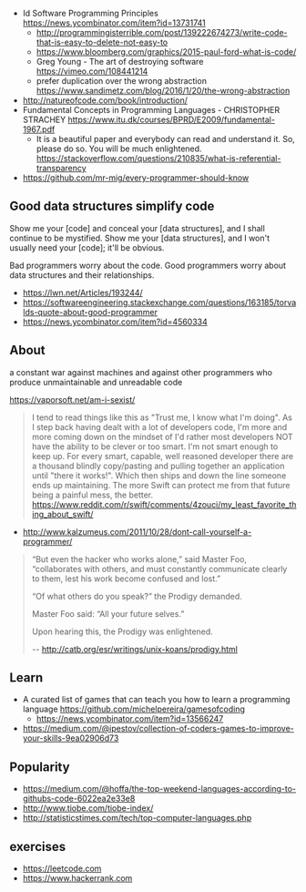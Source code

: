- Id Software Programming Principles https://news.ycombinator.com/item?id=13731741
  - http://programmingisterrible.com/post/139222674273/write-code-that-is-easy-to-delete-not-easy-to
  - https://www.bloomberg.com/graphics/2015-paul-ford-what-is-code/
  - Greg Young - The art of destroying software https://vimeo.com/108441214
  - prefer duplication over the wrong abstraction https://www.sandimetz.com/blog/2016/1/20/the-wrong-abstraction
- http://natureofcode.com/book/introduction/
- Fundamental Concepts in Programming Languages - CHRISTOPHER STRACHEY  https://www.itu.dk/courses/BPRD/E2009/fundamental-1967.pdf
  -  It is a beautiful paper and everybody can read and understand it. So, please do so. You will be much enlightened. https://stackoverflow.com/questions/210835/what-is-referential-transparency
- https://github.com/mr-mig/every-programmer-should-know

## Good data structures simplify code

Show me your [code] and conceal your [data structures], and I shall continue to be mystified. Show me your [data structures], and I won't usually need your [code]; it'll be obvious.

Bad programmers worry about the code. Good programmers worry about data structures and their relationships.

- https://lwn.net/Articles/193244/
- https://softwareengineering.stackexchange.com/questions/163185/torvalds-quote-about-good-programmer
- https://news.ycombinator.com/item?id=4560334

## About

a constant war against machines and against other programmers who produce unmaintainable and unreadable code

https://vaporsoft.net/am-i-sexist/


> I tend to read things like this as "Trust me, I know what I'm doing". As I step back having dealt with a lot of developers code, I'm more and more coming down on the mindset of I'd rather most developers NOT have the ability to be clever or too smart. I'm not smart enough to keep up.
For every smart, capable, well reasoned developer there are a thousand blindly copy/pasting and pulling together an application until "there it works!". Which then ships and down the line someone ends up maintaining. The more Swift can protect me from that future being a painful mess, the better.
> https://www.reddit.com/r/swift/comments/4zouci/my_least_favorite_thing_about_swift/

- http://www.kalzumeus.com/2011/10/28/dont-call-yourself-a-programmer/

>“But even the hacker who works alone,” said Master Foo, “collaborates with others, and must constantly communicate clearly to them, lest his work become confused and lost.”
>
>“Of what others do you speak?” the Prodigy demanded.
>
>Master Foo said: “All your future selves.”
>
>Upon hearing this, the Prodigy was enlightened.
>
>-- http://catb.org/esr/writings/unix-koans/prodigy.html


## Learn

- A curated list of games that can teach you how to learn a programming language https://github.com/michelpereira/gamesofcoding
  - https://news.ycombinator.com/item?id=13566247
- https://medium.com/@ipestov/collection-of-coders-games-to-improve-your-skills-9ea02906d73

## Popularity

- https://medium.com/@hoffa/the-top-weekend-languages-according-to-githubs-code-6022ea2e33e8
- http://www.tiobe.com/tiobe-index/
- http://statisticstimes.com/tech/top-computer-languages.php

## exercises

- https://leetcode.com
- https://www.hackerrank.com